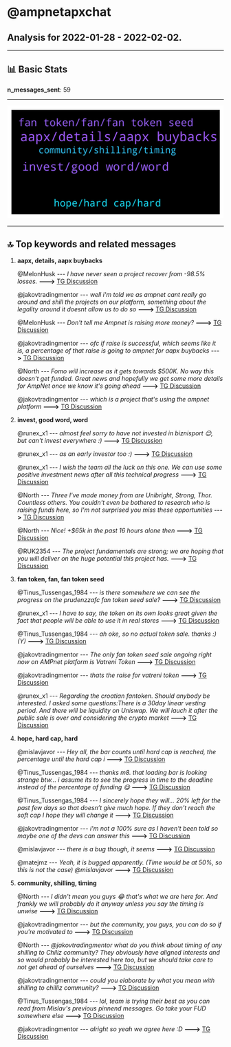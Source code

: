 # **@ampnetapxchat**
 ## Analysis for **2022-01-28** - **2022-02-02**.

---

## 📊 **Basic Stats**

**n_messages_sent**: 59

---
![wordcloud](ampnetapxchat_5Days_wordcloud.png)

---


## 🔝 **Top keywords and related messages**

1. **aapx, details, aapx buybacks**

    @MelonHusk --- *I have never seen a project recover from -98.5% losses.* **--->** [TG Discussion](https://t.me/ampnetapxchat/36820)

    @jakovtradingmentor --- *well i'm told we as ampnet cant really go around and shill the projects on our platform, something about the legality around it doesnt allow us to do so* **--->** [TG Discussion](https://t.me/ampnetapxchat/36779)

    @MelonHusk --- *Don't tell me Ampnet is raising more money?* **--->** [TG Discussion](https://t.me/ampnetapxchat/36814)

    @jakovtradingmentor --- *ofc if raise is successful, which seems like it is, a percentage of that raise is going to ampnet for aapx buybacks* **--->** [TG Discussion](https://t.me/ampnetapxchat/36817)

    @North --- *Fomo will increase as it gets towards  $500K. No way this doesn't get funded. Great news and hopefully we get some more details for AmpNet once we know it's going ahead* **--->** [TG Discussion](https://t.me/ampnetapxchat/36773)

    @jakovtradingmentor --- *which is a project that's using the ampnet platform* **--->** [TG Discussion](https://t.me/ampnetapxchat/36816)

2. **invest, good word, word**

    @runex_x1 --- *almost feel sorry to have not invested in biznisport 😊, but can't invest everywhere :)* **--->** [TG Discussion](https://t.me/ampnetapxchat/36893)

    @runex_x1 --- *as an early investor too :)* **--->** [TG Discussion](https://t.me/ampnetapxchat/36884)

    @runex_x1 --- *I wish the team all the luck on this one. We can use some positive investment news after all this technical progress* **--->** [TG Discussion](https://t.me/ampnetapxchat/36883)

    @North --- *Three I've made money from are Unibright, Strong, Thor. Countless others.  You couldn't even be bothered to research who is raising funds here, so I'm not surprised you miss these opportunities* **--->** [TG Discussion](https://t.me/ampnetapxchat/36825)

    @North --- *Nice! +$65k in the past 16 hours alone then* **--->** [TG Discussion](https://t.me/ampnetapxchat/36771)

    @RUK2354 --- *The project fundamentals are strong; we are hoping that you will deliver on the huge potential this project has.* **--->** [TG Discussion](https://t.me/ampnetapxchat/36819)

3. **fan token, fan, fan token seed**

    @Tinus_Tussengas_1984 --- *is there somewhere we can see the progress on the prudenzzafc fan token seed sale?* **--->** [TG Discussion](https://t.me/ampnetapxchat/36828)

    @runex_x1 --- *I have to say, the token on its own looks great given the fact that people will be able to use it in real stores* **--->** [TG Discussion](https://t.me/ampnetapxchat/36896)

    @Tinus_Tussengas_1984 --- *ah oke, so no actual token sale. thanks :) (Y)* **--->** [TG Discussion](https://t.me/ampnetapxchat/36831)

    @jakovtradingmentor --- *The only fan token seed sale ongoing right now on AMPnet platform is Vatreni Token* **--->** [TG Discussion](https://t.me/ampnetapxchat/36830)

    @jakovtradingmentor --- *thats the raise for vatreni token* **--->** [TG Discussion](https://t.me/ampnetapxchat/36815)

    @runex_x1 --- *Regarding the croatian fantoken. Should anybody be interested. I asked some questions:There is a 30day linear vesting period. And there will be liquidity on Uniswap. We will lauch it after the public sale is over and considering the crypto market* **--->** [TG Discussion](https://t.me/ampnetapxchat/36897)

4. **hope, hard cap, hard**

    @mislavjavor --- *Hey all, the bar counts until hard cap is reached, the percentage until the hard cap i* **--->** [TG Discussion](https://t.me/ampnetapxchat/36808)

    @Tinus_Tussengas_1984 --- *thanks m8. that loading bar is looking strange btw... i assume its to see the progress in time to the deadline instead of the percentage of funding 😋* **--->** [TG Discussion](https://t.me/ampnetapxchat/36806)

    @Tinus_Tussengas_1984 --- *I sincerely hope they will… 20% left for the past few days so that doesn’t give much hope. If they don’t reach the soft cap I hope they will change it* **--->** [TG Discussion](https://t.me/ampnetapxchat/36865)

    @jakovtradingmentor --- *i'm not a 100% sure as I haven't been told so maybe one of the devs can answer this* **--->** [TG Discussion](https://t.me/ampnetapxchat/36859)

    @mislavjavor --- *there is a bug though, it seems* **--->** [TG Discussion](https://t.me/ampnetapxchat/36811)

    @matejmz --- *Yeah, it is bugged apparently. (Time would be at 50%, so this is not the case)  @mislavjavor* **--->** [TG Discussion](https://t.me/ampnetapxchat/36807)

5. **community, shilling, timing**

    @North --- *I didn't mean you guys 😂 that's what we are here for. And frankly we will probably do it anyway unless you say the timing is unwise* **--->** [TG Discussion](https://t.me/ampnetapxchat/36781)

    @jakovtradingmentor --- *but the community, you guys, you can do so if you're motivated to* **--->** [TG Discussion](https://t.me/ampnetapxchat/36780)

    @North --- *@jakovtradingmentor what do you think about timing of any shilling to Chiliz community? They obviously have aligned interests and so would probably be interested here too, but we should take care to not get ahead of ourselves* **--->** [TG Discussion](https://t.me/ampnetapxchat/36775)

    @jakovtradingmentor --- *could you elaborate by what you mean with shilling to chilliz community?* **--->** [TG Discussion](https://t.me/ampnetapxchat/36776)

    @Tinus_Tussengas_1984 --- *lol, team is trying their best as you can read from Mislav's previous pinnend messages. Go take your FUD somewhere else* **--->** [TG Discussion](https://t.me/ampnetapxchat/36821)

    @jakovtradingmentor --- *alright so yeah we agree here :D* **--->** [TG Discussion](https://t.me/ampnetapxchat/36782)

